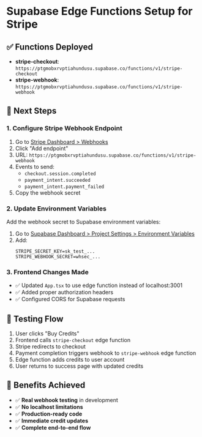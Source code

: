 # Supabase Edge Functions Setup for Stripe

## ✅ Functions Deployed
- **stripe-checkout**: `https://ptgmobxrvptiahundusu.supabase.co/functions/v1/stripe-checkout`
- **stripe-webhook**: `https://ptgmobxrvptiahundusu.supabase.co/functions/v1/stripe-webhook`

## 🔧 Next Steps

### 1. Configure Stripe Webhook Endpoint
1. Go to [Stripe Dashboard > Webhooks](https://dashboard.stripe.com/webhooks)
2. Click "Add endpoint"
3. URL: `https://ptgmobxrvptiahundusu.supabase.co/functions/v1/stripe-webhook`
4. Events to send:
   - `checkout.session.completed`
   - `payment_intent.succeeded`
   - `payment_intent.payment_failed`
5. Copy the webhook secret

### 2. Update Environment Variables
Add the webhook secret to Supabase environment variables:
1. Go to [Supabase Dashboard > Project Settings > Environment Variables](https://supabase.com/dashboard/project/ptgmobxrvptiahundusu/settings/env-vars)
2. Add:
   ```
   STRIPE_SECRET_KEY=sk_test_...
   STRIPE_WEBHOOK_SECRET=whsec_...
   ```

### 3. Frontend Changes Made
- ✅ Updated `App.tsx` to use edge function instead of localhost:3001
- ✅ Added proper authorization headers
- ✅ Configured CORS for Supabase requests

## 🎯 Testing Flow
1. User clicks "Buy Credits" 
2. Frontend calls `stripe-checkout` edge function
3. Stripe redirects to checkout
4. Payment completion triggers webhook to `stripe-webhook` edge function
5. Edge function adds credits to user account
6. User returns to success page with updated credits

## 🚀 Benefits Achieved
- ✅ **Real webhook testing** in development
- ✅ **No localhost limitations**
- ✅ **Production-ready code**
- ✅ **Immediate credit updates**
- ✅ **Complete end-to-end flow**